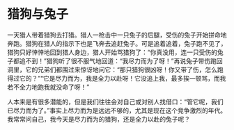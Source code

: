 # 猎狗与兔子

一天猎人带着猎狗去打猎。猎人一枪击中一只兔子的后腿，受伤的兔子开始拼命地奔跑。猎狗在猎人的指示下也是飞奔去追赶兔子。可是追着追着，兔子跑不见了，猎狗只好悻悻地回到猎人身边，猎人开始骂猎狗了：“你真没用，连一只受伤的兔子都追不到！”猎狗听了很不服气地回道：“我尽力而为了呀！”再说兔子带伤跑回洞里，它的兄弟们都围过来惊讶地问它：“那只猎狗很凶呀！你又带了伤，怎么跑得过它的？”“它是尽力而为，我是全力以赴呀！它没追上我，最多挨一顿骂，而我若不全力地跑我就没命了呀！” 

人本来是有很多潜能的，但是我们往往会对自己或对别人找借口：“管它呢，我们已尽力而为了。”事实上尽力而为是远远不够的，尤其是现在这个竞争激烈的年代。我常常问自己，我今天是尽力而为的猎狗，还是全力以赴的兔子呢？
 